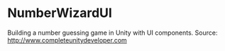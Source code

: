 # NumberWizardUI
Building a number guessing game in Unity with UI components. Source: http://www.completeunitydeveloper.com
